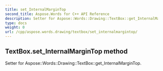 ```yaml
---
title: set_InternalMarginTop
second_title: Aspose.Words for C++ API Reference
description: Setter for Aspose::Words::Drawing::TextBox::get_InternalMarginTop. 
type: docs
weight: 0
url: /cpp/aspose.words.drawing/textbox/set_internalmargintop/
---
```

## TextBox.set_InternalMarginTop method


Setter for Aspose::Words::Drawing::TextBox::get_InternalMarginTop. 

